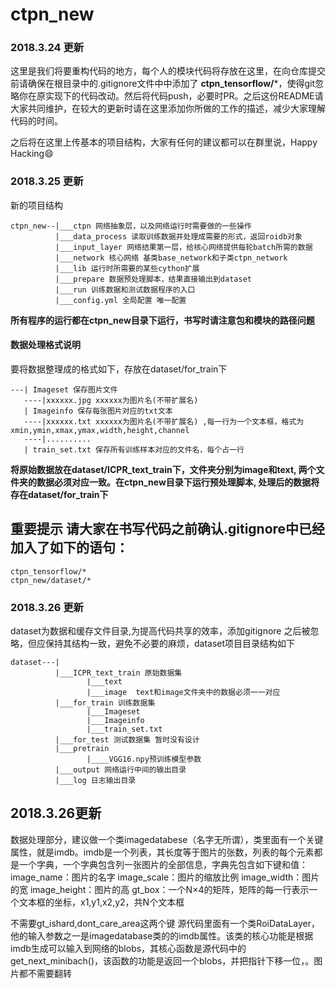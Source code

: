  # ctpn_new

### 2018.3.24 更新

这里是我们将要重构代码的地方，每个人的模块代码将存放在这里，在向仓库提交前请确保在根目录中的.gitignore文件中中添加了 **ctpn_tensorflow/***，使得git忽略你在原实现下的代码改动。然后将代码push，必要时PR。之后这份README请大家共同维护，在较大的更新时请在这里添加你所做的工作的描述，减少大家理解代码的时间。

之后将在这里上传基本的项目结构，大家有任何的建议都可以在群里说，Happy Hacking😄

### 2018.3.25 更新
新的项目结构
```
ctpn_new--|___ctpn 网络抽象层，以及网络运行时需要做的一些操作
          |___data_process 读取训练数据并处理成需要的形式，返回roidb对象
          |___input_layer 网络结果第一层，给核心网络提供每轮batch所需的数据
          |___network 核心网络 基类base_network和子类ctpn_network
          |___lib 运行时所需要的某些cython扩展
          |___prepare 数据预处理脚本，结果直接输出到dataset
          |___run 训练数据和测试数据程序的入口
          |___config.yml 全局配置 唯一配置
```
**所有程序的运行都在ctpn_new目录下运行，书写时请注意包和模块的路径问题**
#### 数据处理格式说明
要将数据整理成的格式如下，存放在dataset/for_train下
```
---| Imageset 保存图片文件
   ----|xxxxxx.jpg xxxxxx为图片名(不带扩展名)
   | Imageinfo 保存每张图片对应的txt文本
   ----|xxxxxx.txt xxxxxx为图片名(不带扩展名) ,每一行为一个文本框，格式为xmin,ymin,xmax,ymax,width,height,channel
   ----|..........
   | train_set.txt 保存所有训练样本对应的文件名，每个占一行
```

**将原始数据放在dataset/ICPR_text_train下，文件夹分别为image和text, 两个文件夹的数据必须对应一致。在ctpn_new目录下运行预处理脚本, 处理后的数据将存在dataset/for_train下**
## 重要提示 请大家在书写代码之前确认.gitignore中已经加入了如下的语句：
```
ctpn_tensorflow/*
ctpn_new/dataset/*
```
### 2018.3.26 更新
dataset为数据和缓存文件目录,为提高代码共享的效率，添加gitignore
之后被忽略，但应保持其结构一致，避免不必要的麻烦，dataset项目目录结构如下
```
dataset---|
          |___ICPR_text_train 原始数据集
                 |___text 
                 |___image  text和image文件夹中的数据必须一一对应
          |___for_train 训练数据集
                 |___Imageset
                 |___Imageinfo
                 |___train_set.txt
          |___for_test 测试数据集 暂时没有设计
          |___pretrain
                 |____VGG16.npy预训练模型参数
          |___output 网络运行中间的输出目录
          |___log 日志输出目录

```

## 2018.3.26更新
数据处理部分，建议做一个类imagedatabese（名字无所谓），类里面有一个关键属性，就是imdb。imdb是一个列表，其长度等于图片的张数，列表的每个元素都是一个字典，一个字典包含列一张图片的全部信息，字典先包含如下键和值：
image_name：图片的名字
image_scale：图片的缩放比例
image_width：图片的宽
image_height：图片的高
gt_box：一个N×4的矩阵，矩阵的每一行表示一个文本框的坐标，x1,y1,x2,y2，共N个文本框

不需要gt_ishard,dont_care_area这两个键
源代码里面有一个类RoiDataLayer，他的输入参数之一是imagedatabase类的的imdb属性。该类的核心功能是根据imdb生成可以输入到网络的blobs，其核心函数是源代码中的get_next_minibach()，该函数的功能是返回一个blobs，并把指针下移一位，。图片都不需要翻转

